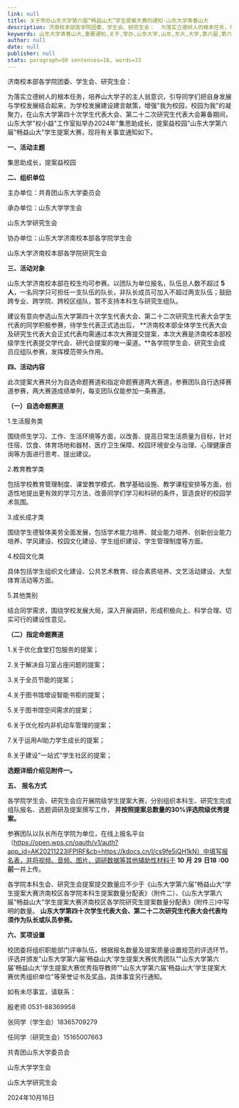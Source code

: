 ```yaml
---
link: null
title: 关于举办山东大学第六届“畅益山大”学生提案大赛的通知-山东大学青春山大
description: 济南校本部各学院团委、学生会、研究生会：  为落实立德树人的根本任务，培养山大学子的主人翁意识，引导同学们把自身发展与学校发展结合起来，为学校发展建设建言献策，增强“我为校园，校园为我”的凝聚力，在山东大学第四十次学生代表大会、第二十二次研究生代表大会筹备期间，山东大学“权小益”工作室拟举办2024年“集思助成长，提案益校园”山东大学第六届“畅益山大”学生提案大赛，现将有关事宜通知如下。一、活动主题 ...
keywords: 山东大学青春山大,重要通知,关于,举办,山东大学,山东,东大,大学,第六届,第六,六届,益山,山大,学生,提案,大赛,通知
author: null
date: null
publisher: null
stats: paragraph=50 sentences=18, words=33
---
```

济南校本部各学院团委、学生会、研究生会：

为落实立德树人的根本任务，培养山大学子的主人翁意识，引导同学们把自身发展与学校发展结合起来，为学校发展建设建言献策，增强"我为校园，校园为我"的凝聚力，在山东大学第四十次学生代表大会、第二十二次研究生代表大会筹备期间，山东大学"权小益"工作室拟举办2024年"集思助成长，提案益校园"山东大学第六届"畅益山大"学生提案大赛，现将有关事宜通知如下。

**一、活动主题**

集思助成长，提案益校园

**二、组织单位**

主办单位：共青团山东大学委员会

承办单位：山东大学学生会

山东大学研究生会

协办单位：山东大学济南校本部各学院学生会

山东大学济南校本部各学院研究生会

**三、活动对象**

山东大学济南校本部在校生均可参赛。以团队为单位报名，队伍总人数不超过 **5人**，一名同学只可担任一支队伍的队长，非队长成员可加入不超过两支队伍；鼓励跨专业、跨学院、跨校区组队，暂不支持本科生与研究生组队。

建议有意向参选山东大学第四十次学生代表大会、第二十二次研究生代表大会学生代表的同学积极参赛，待学生代表正式选出后， **济南校本部全体学生代表大会及研究生代表大会正式代表均需通过本次大赛提交提案，本次大赛是济南校本部校级学生代表提交学代会、研代会提案的唯一渠道。**各学院学生会、研究生会成员应组队参赛，发挥模范带头作用。

**四、活动内容**

此次提案大赛共分为自选命题赛道和指定命题赛道两大赛道，参赛团队自行选择赛道参赛，两大赛道成绩单列，每支团队仅能参加一条赛道。

**（一）自选命题赛道**

1.生活服务类

围绕师生学习、工作、生活环境等方面，以改善、提高日常生活质量为目标，针对住宿、饮食、体育场地和器材、医疗卫生保障、校园环境安全与治理、心理健康咨询等方面进行思考、提出建议。

2.教育教学类

包括学校教育管理制度、课堂教学模式、教学基础设施、教学课程安排等方面，创造性地提出更有效的学习方法，改善同学们学习和科研的条件，营造良好的校园学术氛围。

3.成长成才类

围绕学生德智体美劳全面发展，包括学术能力培养、就业能力培养、创新创业能力培养、学风建设、校园文化建设、学生组织建设、学生管理制度等方面。

4.校园文化类

具体包括学生组织文化建设、公共艺术教育、综合素质培养、文艺活动建设、大型体育活动等方面。

5.其他类别

结合同学需求，围绕学校发展大局，深入开展调研，形成积极向上、科学合理、切实可行的建设性意见。

**（二）指定命题赛道**

1.关于优化食堂打包服务的提案；

2.关于解决自习室占座问题的提案；

3.关于全员节能的提案；

4.关于图书馆增设智能书柜的提案；

5.关于图书馆空间需求的提案；

6.关于优化校内非机动车管理的提案；

7.关于运用AI助力学生成长的提案；

8.关于建设"一站式"学生社区的提案；

**选题详细介绍见附件一。**

**五、** **报名方式**

各学院学生会、研究生会应开展院级学生提案大赛，分别组织本科生、研究生完成组队报名、选题调研及提案撰写工作， **并按照提案总数量的30%评选院级优秀提案。**

参赛团队以队长所在学院为单位，在线上报名平台（https://open.wps.cn/oauth/v1/auth?app_id=AK20211223IFPIRF&cb=https://kdocs.cn/l/cs9fe5jQH1kN）中填写报名表，并将视频、音频、图片、调研数据等其他辅助性材料于 **10** **月** **29** **日18** **:00** **前**一并上传。

各学院本科生会、研究生会提案提交数量应不少于《山东大学第六届"畅益山大"学生提案大赛济南校区各学院本科生提案数量分配表》（附件二）、《山东大学第六届"畅益山大"学生提案大赛济南校区各学院研究生提案数量分配表》(附件三)中写明的数量。 **山东大学第四十次学生代表大会、第二十二次研究生代表大会代表均须作为队长或队员参赛。**

**六、奖项设置**

校团委将组织职能部门评审队伍，根据报名数量及提案质量设置规范的评选环节，评选并颁发"山东大学第六届'畅益山大'学生提案大赛优秀团队""山东大学第六届'畅益山大'学生提案大赛优秀指导教师""山东大学第六届'畅益山大'学生提案大赛优秀组织单位"等荣誉证书及奖品，具体事宜另行通知。

如有未尽事宜，请联系：

殷老师 0531-88369958

张同学（学生会）18365709279

任同学（研究生会）15165007663

共青团山东大学委员会

山东大学学生会

山东大学研究生会

2024年10月16日
